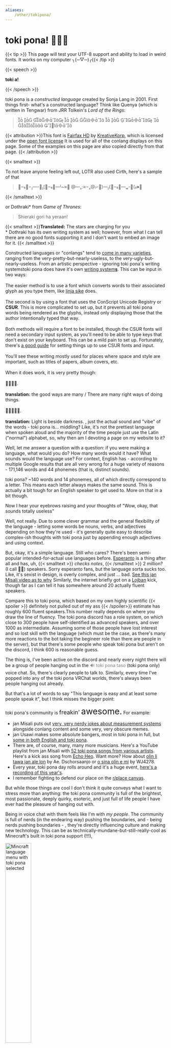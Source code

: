 ```yaml
---
aliases:
    /other/tokipona/
---
```


# toki pona! <span class="conlang" style="font-size:1em">󱥬󱦖󱥔<span>

<link rel="stylesheet" href="/css_overrides/light.css">

{{< tip >}} This page will test your UTF-8 support and ability to load in weird fonts. It works on my computer ╮(─▽─)╭{{< /tip >}}

{{< speech >}}

**toki a!** 

{{< /speech >}}

toki pona is a *constructed language* created by Sonja Lang in 2001. First things first- what's a constructed language? Think like Quenya (which is written in Tengwar) from JRR Tolkein's *Lord of the Rings*:

<div class="conlang">
    <blockquote>             </blockquote>
</div>

{{< attribution >}}This font is [Fairfax HD](https://www.kreativekorp.com/software/fonts/fairfaxhd/) by [KreativeKorp](www.kreativekorp.com), which is licensed under the [open font license](https://github.com/kreativekorp/open-relay/blob/master/FairfaxHD/OFL.txt) It is used for all of the conlang displays on this page. Some of the examples on this page are also copied directly from that page. {{< /attribution >}}

{{< smalltext >}}

 To not leave anyone feeling left out, LOTR also used Cirth, here's a sample of that 

> <span class="conlang">  <span> 

{{< /smalltext >}}

or Dothraki* from *Game of Thrones*:

> Shieraki gori ha yeraan!

{{< smalltext >}}**Translated:** The stars are charging for you</br>\* Dothraki has its own writing system as well; however, from what I can tell there are no good fonts supporting it and I don't want to embed an image for it. {{< /smalltext >}}

Constructed languages or "conlangs" tend to [come in many varieties](https://en.wikipedia.org/wiki/Constructed_language#Planned,_constructed,_artificial), ranging from the very-pretty-but-nearly-useless, to the very-ugly-but-nearly-useless. From an artistic perspective - ignoring toki pona's writing systems<footnote>toki pona does have it's own <a href="https://en.wikipedia.org/wiki/Toki_Pona#Writing_systems"> writing system<b>s</b></a>. This can be input in two ways:</br></br>The easier method is to use a font which converts words to their associated glyph as you type them, like <a href="https://wyub.github.io/tokipona/linjasike">linja sike</a> does.</br></br>The second is by using a font that uses the ConScript Unicode Registry or <b>CSUR</b>. This is more complicated to set up, but it prevents all toki pona words being rendered as the glyphs, instead only displaying those that the author intentionally typed that way.</br></br>Both methods will require a font to be installed, though the CSUR fonts will need a secondary input system, as you'll need to be able to type keys that don't exist on your keyboard. This can be a mild pain to set up. Fortunately, there's <a href="https://github.com/Id405/sitelen-pona-ucsur-guide/blob/main/README.md"> a good guide</a> for setting things up to use CSUR fonts and input.</br></br>You'll see these writing mostly used for places where space and style are important, such as titles of papers, album covers, etc.</br></br>When it does work, it is very pretty though:</br></br>
<span class="conlang">
    󱤿󱥔󱤧󱤼.
</span></br></br><b>translation:</b> the good ways are many / There are many right ways of doing things.</br></br><span class="conlang">󱥤󱤧󱤬󱥒󱥏.</span></br></br><b>translation:</b> Light is beside darkness. </footnote>, just the actual sound and "vibe" of the words - toki pona is... middling? Like, it's not the prettiest language when spoken aloud and the majority of the time people just use the Latin ("normal") alphabet, so, why then am I devoting a page on my website to it?

Well, let me answer a question with a question: if you were making a language, what would you do? How many words would it have? What sounds would the language use? For context, English has - according to multiple Google results that are all very wrong for a huge variety of reasons - 171,146 words and 44 phonemes (that is, distinct sounds).

toki pona? ~140 words and 14 phonemes, all of which directly correspond to a letter. This means each letter always makes the same sound. This is actually a bit tough for an English speaker to get used to. More on that in a bit though.

Now I hear your eyebrows raising and your thoughts of "Wow, okay, that sounds totally useless"

Well, not really. Due to some clever grammar and the general flexibility of the language - letting some words be nouns, verbs, and adjectives depending on how they're used - it's generally quite easy to describe complex-ish thoughts with toki pona just by appending enough adjectives and using context. 

But, okay, it's a simple language. Still who cares? There's been semi-popular intended-for-actual use languages before. [Esperanto](https://en.wikipedia.org/wiki/Esperanto) is a thing after all and has, uh, {{< smalltext >}} *checks notes*, {{< /smalltext >}} 2 million? (I call 🐂💩) speakers. <footnote>Sorry esperanto fans, but the language sorta sucks too. Like, it's sexist in design, is overly complex, and just ... bad. <a href="https://www.youtube.com/watch?v=Sao9mCLy3Xo">See this jan Misali video as to why</a></footnote> Similarly, the internet briefly got on a [Lojban](https://en.wikipedia.org/wiki/Lojban) kick, though far as I can tell it has somewhere around 20 actually fluent speakers.

Compare this to toki pona, which based on my own highly scientific {{< spoiler >}} definitely not pulled out of my ass {{< /spoiler>}} estimate has roughly 600 fluent speakers.<footnote>This number really depends on where you draw the line of fluency. The toki pona discord has a role system, on which close to 300 people have self-identified as advanced speakers, and over 1000 as intermediate. Assuming some of those people have lost interest and so lost skill with the language (which must be the case, as there's many more reactions to the bot taking the begineer role than there are people in the server), but that there's some people who speak toki pona but aren't on the discord, I think 600 is reasonable guess.</footnote>

The thing is, I've been active on the discord and nearly every night there will be a group of people hanging out in the <span style="color:gray;">🔊 toki pona taso </span> (toki pona only) voice chat. So, there's clearly people to talk to. Similarly, every time I've popped into any of the toki pona VRChat worlds, there's always been people hanging out already.

But that's a lot of words to say "This language is easy and at least some people speak it", but I think misses the bigger point: 

toki pona's community is <span style="font-size:1.3em;">freakin'</span>   <span style="font-size:1.9em;">awesome.</span> For example:

* jan Misali puts out [very, very nerdy jokes about measurement systems](https://www.youtube.com/watch?v=KmfdeWd0RMk) alongside conlang content and some very, very obscure memes.
* jan Usawi makes some absolute bangers, most in toki pona in full, but [some in both English and toki pona](https://www.youtube.com/watch?v=SBTiQG_NTY4).
* There are, of course, many, many more musicians. Here's a YouTube playlist from jan Misali with [52 toki pona songs from various artists](https://www.youtube.com/playlist?list=PLuYLhuXt4HrRIt7XTnyygXomDqlW3xPFK). Here's a kick ass song from [Echo Heo](https://echoheo.bandcamp.com/track/kalama-kalama). Want more? How about [olin li tawa jan ale lon](https://soundcloud.com/dschorsaanjo/olin-li-tawa-jan-ale-lon) by Ae. Dschorsaanjo or [o sina olin e mi](https://soundcloud.com/gyhujikolp/o-sina-olin-e-mi?in=wj4278/sets/toki-pona-music) by WJ4278.
* Every year, toki pona day rolls around and it's a huge event, [here's a recording of this year's](https://www.youtube.com/watch?v=D2ljYoosH9M).
* I remember fighting to defend our place on the [r/place canvas](https://www.reddit.com/r/place/?cx=765&cy=340&px=21&ts=1649112460185).

But while those things are cool I don't think it quite conveys what I want to stress more than anything: the toki pona community is full of the brightest, most passionate, deeply quirky, esoteric, and just full of life people I have ever had the pleasure of hanging out with. 

Being in voice chat with them feels like I'm with *my people*. The community is full of nerds (in the endearing way) pushing the boundaries, and - being nerds pushing boundaries - , they're directly influencing culture and making new technology. This can be as technically-mundane-but-still-really-cool as Minecraft's built in toki pona support (!!!),

<img src="/other/tokiponamc.png" alt="Mincraft language menu with toki pona selected" width="40%"></br>

{{< smalltext >}}(Though, it also has Esperanto. Plus it has Pirate Speak and LOLCAT among a few other joke languages too.){{< /smalltext >}}

to as impressive as creating [fonts](https://github.com/ETBCOR/nasin-nanpa/releases/) ([so](https://github.com/ItMarki/linja-waso), [many](https://github.com/jackhumbert/sitelen-pona-pona), [fonts](https://github.com/pguimier/linjapitomolipu). [It's nuts](https://docs.google.com/spreadsheets/d/1xwgTAxwgn4ZAc4DBnHte0cqta1aaxe112Wh1rv9w5Yk/htmlview?gid=1195574771).) for a section of [unicode unofficially reserved for conlangs](https://en.wikipedia.org/wiki/ConScript_Unicode_Registry) and making custom, novel [touch keyboards](https://github.com/timeopochin/tokiponakeyboard) for input.

<!-- TODO: put something using https://cdn.discordapp.com/attachments/340307145373253642/1007846221701984296/image_20_4.png here -->

<u>Ultimately, I love toki pona not for the language, but for the people.</u>

Of course, most people aren't willing to devote the time it takes to learn a language (even a simple one) just to hang out in a new community, so I do want to point out that you're still getting some of the traditional benefits of learning a language. Sure, you won't be able to speak to as many people as something like `[Insert big language you don't know here]` or get translator gigs (probably) but you will still gain that extra head space and new way to see the world that comes with a new language. If you're like me (that is to say mono-lingual and low on time and motivation to learn a traditional language) then this is a good fit.

Okay, so I've just told you it's an awesome, easy to learn language. ~~120~~ 140-ish words, 14 phonemes. You'll often hear people say

{{< speech furby >}} You can learn toki pona in a weekend! {{< /speech >}}

And, like, okay, maybe you can memorize the ~~120~~ 140-ish words that fast, but knowing words doesn't mean you know a language. Plus, that's a lot to memorize really quickly.

# Why toki pona *isn't* easy to learn.*

\* from the perspective of someone who only knows English</br>
\** and who is still very much so a noob.

* Vowels always make the same sound. "a" is always `/a/` and "e" always an `/e/`. Compare this to English, where vowels can sound different in each word, like how the "o" in "dog" `/dɔɡ/` is different from the "o" in "home" `/hoʊm/`. It's really hard to turn off the part of your brain that wants to apply these English vowel rules, though it's still easier than learning the more complex phonetic rules of most natural languages.
* Grammar > Vocabulary. It's one thing to memorize ~~120~~ 140-ish words, it's another to be able to string them together in the agreed upon way to make an actual sentence. If in English I said "red get in car town travel" you'd rightly say what the actual fuck. So, do not gloss over **"li"**, **"e"**, **"pi"** and **"la"**.
* You can't - not it's hard, you literally can't - convey precise, exact meanings in toki pona. The language needs context. So you need to learn by reading and talking in places with context.
* Very minor: adjectives come after nouns - it's toki pona, not pona toki </br>
  {{< smalltext >}} (toki = language, pona = good, toki pona = good language. Though most people will translate it as language of good.) {{< /smalltext >}}
* Less minor: you'll be breaking up complex thoughts into many simple sentences instead of long, complex ones. If, like me, you write long, free-flowing sentences that, via prepositional phrases, extend much longer than a sentence should in any language, you'll find it difficult to switch to the short, stubby sentence structure of toki pona. 

# How to learn toki pona

I can not possibly stress how much I am not the person to ask this, as - and I can't repeat this enough - am a noob myself. **However,** I have read the shit out of intro materials and figured out the hard way how *not* to learn toki pona.

First things first, while everyone adores Sonja Lang for making toki pona, [her original book on it (Amazon)](https://www.amazon.com/Toki-Pona-Language-Sonja-Lang/dp/0978292308), is... meh?<footnote>It's not a bad book, but it has aged since being published in 2014 and there are some things the book doesn't cover super well. If you get into toki pona, I do still recomend showing your support and nabbing a copy.</footnote> The best guide I could find now is https://devurandom.xyz/tokipona/. If you want a video guide, that page does mention jan Misali's 12 days of toki pona lesson series, but it doesn't mention that it is currently being slowly remade and updated, so while incomplete, you can learn some from [the new series](https://www.youtube.com/playlist?list=PLuYLhuXt4HrQwIDV7FBkA8zApw0pnEJrX), and of course the [old videos are still there](https://www.youtube.com/playlist?list=PLuYLhuXt4HrQIv3xnDxZqRaLfmxB2U5rJ) .

While going through that, having the ~~[one page toki pona cheat sheet](https://blinry.org/toki-pona-cheat-sheet/toki-pona-cheat-sheet.pdf) made by blinry~~ [one page toki pona cheat sheet v2, edited by  jan Sa](https://jansa-tp.github.io/tpcheatsheet/Toki%20Pona%20Cheat%20Sheet%20v2.pdf) and released under CC0(!!!) has been a massive help for me when trying to parse out sentences or needing to ctrl+f a certain word. [This dictionary is super nice too](https://pimeja.lectronice.com).

At least at first, your biggest problem will be vocabulary. The best way to learn the words is to use flash cards from [AnkiWeb](https://ankiweb.net) - a flashcard website.  First, you'll need the software though. Download it from https://apps.ankiweb.net and/or your phone's app store (Mac/Win/Lin/iOS*/Android) (I really recommend mobile, as the full desktop interface is awkward for flash cards but the * is there because the iOS version is expensive)

{{< tabs >}}

{{< tab "Android">}}

Download the [unofficial app from Google Play](https://play.google.com/store/apps/details?id=com.ichi2.anki), open it.

Tap the plus button in the bottom → Get shared decks.

In the search bar, enter "toki pona" and select the top result "Toki Pona (with reverse and linja pona)". Scroll down, hit download, it will ask if you want to download a file. Hit yes. The app should automatically try to open the file, though it may prompt you to actually open it with the AnkiDroid app, if it does, obviously select it as the app. 

It'll take a moment to import, after it does, you'll see the new deck.

By default, the app is set to only show you 20 cards a day, which is why it looks like the 122 card deck you just downloaded only has 20. Long press the deck name, select "custom study", and "study a random selection of cards" and just enter a really big number. You're good to go.

{{< /tab >}}

{{< tab "iOS">}}

╮(─▽─)╭ It's $25, and while I don't mind supporting devs, I don't own any iOS devices and, frankly, that's pretty steep. Unfortunately, the other big iOS app for toki pona flash cards is also littered with in-app purchases. The latter especially feels like a slimy money grab to me for software that can be shit out pretty quickly, so ... use the desktop version of Anki I guess?

{{< /tab >}}

{{< tab "Mac/Win/Lin">}}

Download the desktop software, open it and set it up, then download [this deck](https://ankiweb.net/shared/info/1548566798) and drag and drop the .apkg file into the interface. The interface is awkward, but keyboard shortcuts are everywhere. Space to flip and then advance cards works quite well.

By default, the program is set to only show you 20 cards a day, which is why it looks like the 122 card deck you just downloaded only has 20. Noodle around the interface and you can set it up to make all the card available every day if you want. You can also set UI scaling if everything is tiny.

{{< /tab >}}

{{< /tabs >}}

If you just dedicate yourself to the vocab and getting the grammar rules down for a few weeks, you'll at least be able to read and write toki pona, even if you still sometimes need to look up words and not all your sentences are perfect. 

Fortunately, the toki pona community is very welcoming and aware of the challenges in learning, and more than willing to check translations and that you conveyed what you intended.

 The next big problem is speaking it. As mentioned before, the pronunciation is a bit odd if you only speak English. For this reason plus the generally fantastic vibes of the community, I recommend joining [ma pona pi toki pona](https://discord.gg/fU6u2zwF4N), the toki pona discord, right away. This will give you a chance to talk to people and ask about how to pronounce words. If you just need to hear a specific word, [the toki pona appendix on Wiktionary](https://en.wiktionary.org/wiki/Appendix:Toki_Pona) has audio samples of every word... though some of them are sub-par at the time of writing.

Speaking of, there's also https://wikipesija.org/, the toki pona Wikipedia clone, that has a fair amount of cool stuff on it.

# Closing thoughts

toki pona is pretty neat, I guess you could even say it's a good language (🥁 ba dum tss) but more than anything it's a language of good people. The things these people are doing range from moving artistic expressions of art and music and poetry to technical achievements- like creating novel input methods, using otherwise unallocated unicode space, and even getting their language to be a part of Minecraft. I know it's not something I want to miss out on.

{{< speech boba >}}mi tawa{{< /speech >}}
